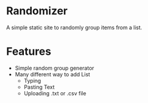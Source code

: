 # Randomizer
A simple static site to randomly group items from a list.

# Features
* Simple random group generator
* Many different way to add List
  * Typing
  * Pasting Text
  * Uploading .txt or .csv file
